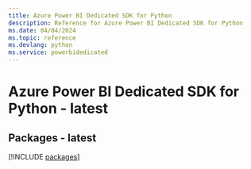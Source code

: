 ```yaml
---
title: Azure Power BI Dedicated SDK for Python
description: Reference for Azure Power BI Dedicated SDK for Python
ms.date: 04/04/2024
ms.topic: reference
ms.devlang: python
ms.service: powerbidedicated
---
```

# Azure Power BI Dedicated SDK for Python - latest
## Packages - latest
[!INCLUDE [packages](power-bi-dedicated-index.md)]